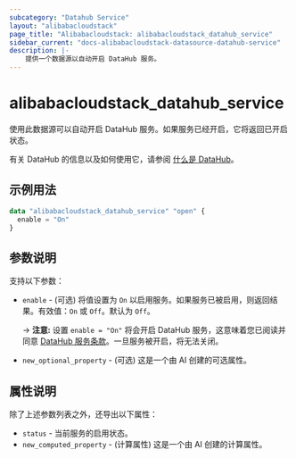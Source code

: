 ```yaml
---
subcategory: "Datahub Service"
layout: "alibabacloudstack"
page_title: "Alibabacloudstack: alibabacloudstack_datahub_service"
sidebar_current: "docs-alibabacloudstack-datasource-datahub-service"
description: |-
    提供一个数据源以自动开启 DataHub 服务。
---
```


# alibabacloudstack_datahub_service

使用此数据源可以自动开启 DataHub 服务。如果服务已经开启，它将返回已开启状态。

有关 DataHub 的信息以及如何使用它，请参阅 [什么是 DataHub](https://help.aliyun.com/product/53345.html)。



## 示例用法

```terraform
data "alibabacloudstack_datahub_service" "open" {
  enable = "On"
}
```

## 参数说明

支持以下参数：

* `enable` - (可选) 将值设置为 `On` 以启用服务。如果服务已被启用，则返回结果。有效值：`On` 或 `Off`。默认为 `Off`。
  
  -> **注意:** 设置 `enable = "On"` 将会开启 DataHub 服务，这意味着您已阅读并同意 [DataHub 服务条款](https://help.aliyun.com/document_detail/158927.html)。一旦服务被开启，将无法关闭。
  
* `new_optional_property` - (可选) 这是一个由 AI 创建的可选属性。

## 属性说明

除了上述参数列表之外，还导出以下属性：

* `status` - 当前服务的启用状态。
* `new_computed_property` - (计算属性) 这是一个由 AI 创建的计算属性。